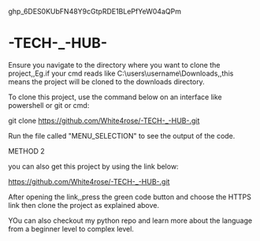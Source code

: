 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

# -TECH-_-HUB-

Ensure you navigate to the directory where you want to clone the project,,Eg.if your cmd reads like C:\users\username\Downloads,,this 
means the project will be cloned to the downloads directory.

To clone this project, use the command below on an interface like powershell or git or cmd:

git clone https://github.com/White4rose/-TECH-_-HUB-.git

Run the file called "MENU_SELECTION" to see the output of the code.


  METHOD 2

you can also get this project by using the link below:

https://github.com/White4rose/-TECH-_-HUB-.git

After opening the link,,press the green code button and choose the HTTPS link then clone the project as explained above.

YOu can also checkout my python repo and learn more about the language from a beginner level to complex level.

